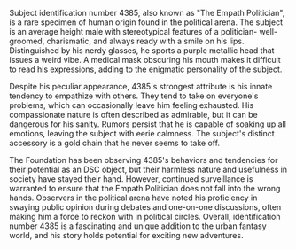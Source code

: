 Subject identification number 4385, also known as "The Empath Politician", is a rare specimen of human origin found in the political arena. The subject is an average height male with stereotypical features of a politician- well-groomed, charismatic, and always ready with a smile on his lips. Distinguished by his nerdy glasses, he sports a purple metallic head that issues a weird vibe. A medical mask obscuring his mouth makes it difficult to read his expressions, adding to the enigmatic personality of the subject.

Despite his peculiar appearance, 4385's strongest attribute is his innate tendency to empathize with others. They tend to take on everyone's problems, which can occasionally leave him feeling exhausted. His compassionate nature is often described as admirable, but it can be dangerous for his sanity. Rumors persist that he is capable of soaking up all emotions, leaving the subject with eerie calmness. The subject's distinct accessory is a gold chain that he never seems to take off.

The Foundation has been observing 4385's behaviors and tendencies for their potential as an DSC object, but their harmless nature and usefulness in society have stayed their hand. However, continued surveillance is warranted to ensure that the Empath Politician does not fall into the wrong hands. Observers in the political arena have noted his proficiency in swaying public opinion during debates and one-on-one discussions, often making him a force to reckon with in political circles. Overall, identification number 4385 is a fascinating and unique addition to the urban fantasy world, and his story holds potential for exciting new adventures.